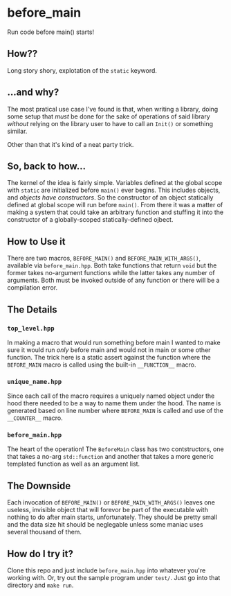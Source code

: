 # before_main
Run code before main() starts!

## How??
Long story shory, explotation of the `static` keyword.

## ...and why?
The most pratical use case I've found is that, when writing a library, doing some setup that *must* be done for the sake of operations of said library *without* relying on the library user to have to call an `Init()` or something similar.

Other than that it's kind of a neat party trick.

## So, back to how...
The kernel of the idea is fairly simple. Variables defined at the global scope with `static` are initialized before `main()` ever begins. This includes objects, and *objects have constructors*. So the constructor of an object statically defined at global scope will run before `main()`. From there it was a matter of making a system that could take an arbitrary function and stuffing it into the constructor of a globally-scoped statically-defined ojbect.

## How to Use it
There are two macros, `BEFORE_MAIN()` and `BEFORE_MAIN_WITH_ARGS()`, available via `before_main.hpp`. Both take functions that return `void` but the former takes no-argument functions while the latter takes any number of arguments. Both must be invoked outside of any function or there will be a compilation error.

## The Details
### `top_level.hpp`
In making a macro that would run something before main I wanted to make sure it would run *only* before main and would not in main or some other function. The trick here is a static assert against the function where the `BEFORE_MAIN` macro is called using the built-in `__FUNCTION__` macro.

### `unique_name.hpp`
Since each call of the macro requires a uniquely named object under the hood there needed to be a way to name them under the hood. The name is generated based on line number where `BEFORE_MAIN` is called and use of the `__COUNTER__` macro.

### `before_main.hpp`
The heart of the operation! The `BeforeMain` class has two contstructors, one that takes a no-arg `std::function` and another that takes a more generic templated function as well as an argument list.

## The Downside
Each invocation of `BEFORE_MAIN()` or `BEFORE_MAIN_WITH_ARGS()` leaves one useless, invisible object that will forevor be part of the executable with nothing to do after main starts, unfortunately. They should be pretty small and the data size hit should be neglegable unless some maniac uses several thousand of them.

## How do I try it?
Clone this repo and just include `before_main.hpp` into whatever you're working with. Or, try out the sample program under `test/`. Just go into that directory and `make run`.
